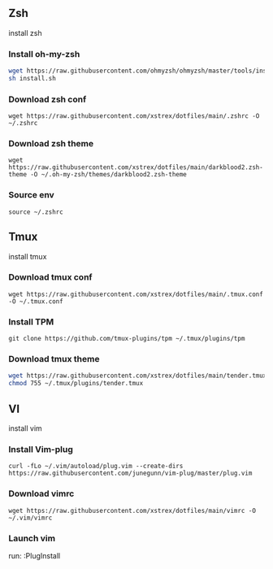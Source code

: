 ## Zsh
install zsh

### Install oh-my-zsh

```sh
wget https://raw.githubusercontent.com/ohmyzsh/ohmyzsh/master/tools/install.sh
sh install.sh
```
### Download zsh conf
```wget https://raw.githubusercontent.com/xstrex/dotfiles/main/.zshrc -O ~/.zshrc```

### Download zsh theme
```wget https://raw.githubusercontent.com/xstrex/dotfiles/main/darkblood2.zsh-theme -O ~/.oh-my-zsh/themes/darkblood2.zsh-theme```

### Source env
```source ~/.zshrc```

## Tmux
install tmux

### Download tmux conf
```wget https://raw.githubusercontent.com/xstrex/dotfiles/main/.tmux.conf -O ~/.tmux.conf```

### Install TPM
```git clone https://github.com/tmux-plugins/tpm ~/.tmux/plugins/tpm```

### Download tmux theme
```sh
wget https://raw.githubusercontent.com/xstrex/dotfiles/main/tender.tmux -O ~/.tmux/plugins/tender.tmux
chmod 755 ~/.tmux/plugins/tender.tmux
```

## VI
install vim

### Install Vim-plug
```curl -fLo ~/.vim/autoload/plug.vim --create-dirs https://raw.githubusercontent.com/junegunn/vim-plug/master/plug.vim```

### Download vimrc
```wget https://raw.githubusercontent.com/xstrex/dotfiles/main/vimrc -O ~/.vim/vimrc```

### Launch vim
run: :PlugInstall
